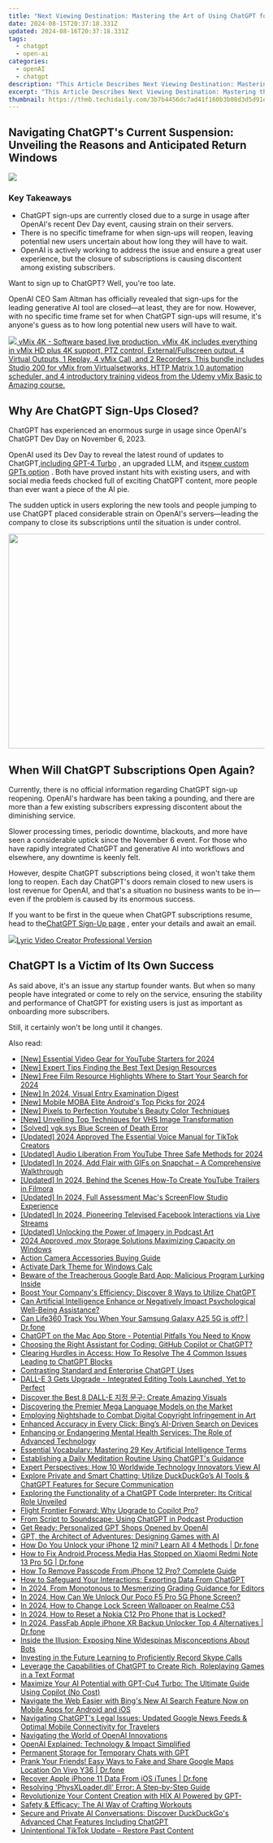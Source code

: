 ```yaml
---
title: "Next Viewing Destination: Mastering the Art of Using ChatGPT for Film and Show Recommendations"
date: 2024-08-15T20:37:18.331Z
updated: 2024-08-16T20:37:18.331Z
tags:
  - chatgpt
  - open-ai
categories:
  - openAI
  - chatgpt
description: "This Article Describes Next Viewing Destination: Mastering the Art of Using ChatGPT for Film and Show Recommendations"
excerpt: "This Article Describes Next Viewing Destination: Mastering the Art of Using ChatGPT for Film and Show Recommendations"
thumbnail: https://thmb.techidaily.com/3b7b4456dc7ad41f160b3b08d3d5d91e6d91d4dab0af95e72991a09011c46f8f.jpg
---
```


## Navigating ChatGPT's Current Suspension: Unveiling the Reasons and Anticipated Return Windows

<!-- affiliate ads begin -->
<a href="https://store.massmailsoftware.com/order/checkout.php?PRODS=2069351&QTY=1&AFFILIATE=108875&CART=1"><img src="https://secure.avangate.com/images/merchant/dc87c13749315c7217cdc4ac692e704c/banera_for_partners-24_%282%29.jpg" border="0"></a>
<!-- affiliate ads end -->
### Key Takeaways

* ChatGPT sign-ups are currently closed due to a surge in usage after OpenAI's recent Dev Day event, causing strain on their servers.
* There is no specific timeframe for when sign-ups will reopen, leaving potential new users uncertain about how long they will have to wait.
* OpenAI is actively working to address the issue and ensure a great user experience, but the closure of subscriptions is causing discontent among existing subscribers.

Want to sign up to ChatGPT? Well, you're too late.

 OpenAI CEO Sam Altman has officially revealed that sign-ups for the leading generative AI tool are closed—at least, they are for now. However, with no specific time frame set for when ChatGPT sign-ups will resume, it's anyone's guess as to how long potential new users will have to wait.

<!-- affiliate ads begin -->
<a href="https://secure.2checkout.com/order/checkout.php?PRODS=30901369&QTY=1&AFFILIATE=108875&CART=1"> <img src="https://secure.avangate.com/images/merchant/ce9a6fb2becc2d235e62b125e9260102/products/1_copy_vMixCallScreenshot1-large.jpg" border="0"> vMix 4K - Software based live production. vMix 4K includes everything in vMix HD plus 4K support, PTZ control, External/Fullscreen output, 4 Virtual Outputs, 1 Replay, 4 vMix Call, and 2 Recorders. 
This bundle includes Studio 200 for vMix from Virtualsetworks, HTTP Matrix 1.0 automation scheduler, and 4 introductory training videos from the Udemy vMix Basic to Amazing course. </a>
<!-- affiliate ads end -->
## Why Are ChatGPT Sign-Ups Closed?

 ChatGPT has experienced an enormous surge in usage since OpenAI's ChatGPT Dev Day on November 6, 2023.

 OpenAI used its Dev Day to reveal the latest round of updates to ChatGPT,[including GPT-4 Turbo](https://www.makeuseof.com/chatgpts-latest-update-explained/) , an upgraded LLM, and its[new custom GPTs option](https://www.makeuseof.com/how-use-create-a-gpt-to-create-a-customized-version-of-chatgpt/) . Both have proved instant hits with existing users, and with social media feeds chocked full of exciting ChatGPT content, more people than ever want a piece of the AI pie.

 The sudden uptick in users exploring the new tools and people jumping to use ChatGPT placed considerable strain on OpenAI's servers—leading the company to close its subscriptions until the situation is under control.

<!-- affiliate ads begin -->
<a href="https://parisrhonecom.sjv.io/c/5597632/1896607/21553" target="_top" id="1896607"><img src="//a.impactradius-go.com/display-ad/21553-1896607" border="0" alt="" width="750" height="422"/></a><img height="0" width="0" src="https://imp.pxf.io/i/5597632/1896607/21553" style="position:absolute;visibility:hidden;" border="0" />
<!-- affiliate ads end -->
## When Will ChatGPT Subscriptions Open Again?

 Currently, there is no official information regarding ChatGPT sign-up reopening. OpenAI's hardware has been taking a pounding, and there are more than a few existing subscribers expressing discontent about the diminishing service.

 Slower processing times, periodic downtime, blackouts, and more have seen a considerable uptick since the November 6 event. For those who have rapidly integrated ChatGPT and generative AI into workflows and elsewhere, any downtime is keenly felt.

 However, despite ChatGPT subscriptions being closed, it won't take them long to reopen. Each day ChatGPT's doors remain closed to new users is lost revenue for OpenAI, and that's a situation no business wants to be in—even if the problem is caused by its enormous success.

 If you want to be first in the queue when ChatGPT subscriptions resume, head to the[ChatGPT Sign-Up page](https://chat.openai.com/auth/login?ref=upstract.com) , enter your details and await an email.

<!-- affiliate ads begin -->
<a href="https://secure.2checkout.com/order/checkout.php?PRODS=11224199&QTY=1&AFFILIATE=108875&CART=1"><img src="https://secure.avangate.com/images/merchant/e09fdffe648a30658a9657bbed7b2388/products/copy_boxshot_lyricvideo.png" border="0">Lyric Video Creator Professional Version</a>
<!-- affiliate ads end -->
## ChatGPT Is a Victim of Its Own Success

 As said above, it's an issue any startup founder wants. But when so many people have integrated or come to rely on the service, ensuring the stability and performance of ChatGPT for existing users is just as important as onboarding more subscribers.

Still, it certainly won't be long until it changes.


<ins class="adsbygoogle"
     style="display:block"
     data-ad-format="autorelaxed"
     data-ad-client="ca-pub-7571918770474297"
     data-ad-slot="1223367746"></ins>



<ins class="adsbygoogle"
     style="display:block"
     data-ad-client="ca-pub-7571918770474297"
     data-ad-slot="8358498916"
     data-ad-format="auto"
     data-full-width-responsive="true"></ins>

<span class="atpl-alsoreadstyle">Also read:</span>
<div><ul>
<li><a href="https://facebook-video-footage.techidaily.com/new-essential-video-gear-for-youtube-starters-for-2024/"><u>[New] Essential Video Gear for YouTube Starters for 2024</u></a></li>
<li><a href="https://some-knowledge.techidaily.com/new-expert-tips-finding-the-best-text-design-resources/"><u>[New] Expert Tips  Finding the Best Text Design Resources</u></a></li>
<li><a href="https://eaxpv-info.techidaily.com/new-free-film-resource-highlights-where-to-start-your-search-for-2024/"><u>[New] Free Film Resource Highlights  Where to Start Your Search for 2024</u></a></li>
<li><a href="https://screen-mirroring-recording.techidaily.com/new-in-2024-visual-entry-examination-digest/"><u>[New] In 2024, Visual Entry Examination Digest</u></a></li>
<li><a href="https://screen-video-capture.techidaily.com/new-mobile-moba-elite-androids-top-picks-for-2024/"><u>[New] Mobile MOBA Elite  Android's Top Picks for 2024</u></a></li>
<li><a href="https://youtube-stream.techidaily.com/new-pixels-to-perfection-youtubes-beauty-color-techniques/"><u>[New] Pixels to Perfection  Youtube's Beauty Color Techniques</u></a></li>
<li><a href="https://some-guidance.techidaily.com/new-unveiling-top-techniques-for-vhs-image-transformation/"><u>[New] Unveiling Top Techniques for VHS Image Transformation</u></a></li>
<li><a href="https://blue-screen-error.techidaily.com/solved-vgksys-blue-screen-of-death-error/"><u>[Solved] vgk.sys Blue Screen of Death Error</u></a></li>
<li><a href="https://tiktok-video-recordings.techidaily.com/updated-2024-approved-the-essential-voice-manual-for-tiktok-creators/"><u>[Updated] 2024 Approved  The Essential Voice Manual for TikTok Creators</u></a></li>
<li><a href="https://youtube-lab.techidaily.com/ed-audio-liberation-from-youtube-three-safe-methods-for-2024/"><u>[Updated] Audio Liberation From YouTube  Three Safe Methods for 2024</u></a></li>
<li><a href="https://snapchat-videos.techidaily.com/updated-in-2024-add-flair-with-gifs-on-snapchat-a-comprehensive-walkthrough/"><u>[Updated] In 2024, Add Flair with GIFs on Snapchat – A Comprehensive Walkthrough</u></a></li>
<li><a href="https://youtube-webster.techidaily.com/ed-in-2024-behind-the-scenes-how-to-create-youtube-trailers-in-filmora/"><u>[Updated] In 2024, Behind the Scenes  How-To Create YouTube Trailers in Filmora</u></a></li>
<li><a href="https://screen-video-capture.techidaily.com/updated-in-2024-full-assessment-macs-screenflow-studio-experience/"><u>[Updated] In 2024, Full Assessment  Mac's ScreenFlow Studio Experience</u></a></li>
<li><a href="https://facebook-video-recording.techidaily.com/updated-in-2024-pioneering-televised-facebook-interactions-via-live-streams/"><u>[Updated] In 2024, Pioneering Televised Facebook Interactions via Live Streams</u></a></li>
<li><a href="https://fox-boxes.techidaily.com/updated-unlocking-the-power-of-imagery-in-podcast-art/"><u>[Updated] Unlocking the Power of Imagery in Podcast Art</u></a></li>
<li><a href="https://desktop-recording.techidaily.com/2024-approved-mov-storage-solutions-maximizing-capacity-on-windows/"><u>2024 Approved  .mov Storage Solutions  Maximizing Capacity on Windows</u></a></li>
<li><a href="https://extra-tips.techidaily.com/action-camera-accessories-buying-guide/"><u>Action Camera Accessories Buying Guide</u></a></li>
<li><a href="https://win11.techidaily.com/activate-dark-theme-for-windows-calc/"><u>Activate Dark Theme for Windows Calc</u></a></li>
<li><a href="https://tech-hub.techidaily.com/beware-of-the-treacherous-google-bard-app-malicious-program-lurking-inside/"><u>Beware of the Treacherous Google Bard App: Malicious Program Lurking Inside</u></a></li>
<li><a href="https://tech-hub.techidaily.com/boost-your-companys-efficiency-discover-8-ways-to-utilize-chatgpt/"><u>Boost Your Company's Efficiency: Discover 8 Ways to Utilize ChatGPT</u></a></li>
<li><a href="https://tech-hub.techidaily.com/can-artificial-intelligence-enhance-or-negatively-impact-psychological-well-being-assistance/"><u>Can Artificial Intelligence Enhance or Negatively Impact Psychological Well-Being Assistance?</u></a></li>
<li><a href="https://fake-location.techidaily.com/can-life360-track-you-when-your-samsung-galaxy-a25-5g-is-off-drfone-by-drfone-virtual-android/"><u>Can Life360 Track You When Your Samsung Galaxy A25 5G is off? | Dr.fone</u></a></li>
<li><a href="https://tech-hub.techidaily.com/chatgpt-on-the-mac-app-store-potential-pitfalls-you-need-to-know/"><u>ChatGPT on the Mac App Store - Potential Pitfalls You Need to Know</u></a></li>
<li><a href="https://tech-hub.techidaily.com/choosing-the-right-assistant-for-coding-github-copilot-or-chatgpt/"><u>Choosing the Right Assistant for Coding: GitHub Copilot or ChatGPT?</u></a></li>
<li><a href="https://tech-hub.techidaily.com/clearing-hurdles-in-access-how-to-resolve-the-4-common-issues-leading-to-chatgpt-blocks/"><u>Clearing Hurdles in Access: How To Resolve The 4 Common Issues Leading to ChatGPT Blocks</u></a></li>
<li><a href="https://tech-hub.techidaily.com/contrasting-standard-and-enterprise-chatgpt-uses/"><u>Contrasting Standard and Enterprise ChatGPT Uses</u></a></li>
<li><a href="https://tech-hub.techidaily.com/dall-e-3-gets-upgrade-integrated-editing-tools-launched-yet-to-perfect/"><u>DALL-E 3 Gets Upgrade - Integrated Editing Tools Launched, Yet to Perfect</u></a></li>
<li><a href="https://tech-hub.techidaily.com/discover-the-best-8-dall-e-create-amazing-visuals/"><u>Discover the Best 8 DALL-E 지정 문구: Create Amazing Visuals</u></a></li>
<li><a href="https://tech-hub.techidaily.com/discovering-the-premier-mega-language-models-on-the-market/"><u>Discovering the Premier Mega Language Models on the Market</u></a></li>
<li><a href="https://tech-hub.techidaily.com/employing-nightshade-to-combat-digital-copyright-infringement-in-art/"><u>Employing Nightshade to Combat Digital Copyright Infringement in Art</u></a></li>
<li><a href="https://tech-hub.techidaily.com/enhanced-accuracy-in-every-click-bings-ai-driven-search-on-devices/"><u>Enhanced Accuracy in Every Click: Bing’s AI-Driven Search on Devices</u></a></li>
<li><a href="https://tech-hub.techidaily.com/enhancing-or-endangering-mental-health-services-the-role-of-advanced-technology/"><u>Enhancing or Endangering Mental Health Services: The Role of Advanced Technology</u></a></li>
<li><a href="https://tech-hub.techidaily.com/essential-vocabulary-mastering-29-key-artificial-intelligence-terms/"><u>Essential Vocabulary: Mastering 29 Key Artificial Intelligence Terms</u></a></li>
<li><a href="https://tech-hub.techidaily.com/establishing-a-daily-meditation-routine-using-chatgpts-guidance/"><u>Establishing a Daily Meditation Routine Using ChatGPT's Guidance</u></a></li>
<li><a href="https://tech-hub.techidaily.com/expert-perspectives-how-10-worldwide-technology-innovators-view-ai/"><u>Expert Perspectives: How 10 Worldwide Technology Innovators View AI</u></a></li>
<li><a href="https://tech-hub.techidaily.com/explore-private-and-smart-chatting-utilize-duckduckgos-ai-tools-and-chatgpt-features-for-secure-communication/"><u>Explore Private and Smart Chatting: Utilize DuckDuckGo’s AI Tools & ChatGPT Features for Secure Communication</u></a></li>
<li><a href="https://tech-hub.techidaily.com/exploring-the-functionality-of-a-chatgpt-code-interpreter-its-critical-role-unveiled/"><u>Exploring the Functionality of a ChatGPT Code Interpreter: Its Critical Role Unveiled</u></a></li>
<li><a href="https://tech-hub.techidaily.com/flight-frontier-forward-why-upgrade-to-copilot-pro/"><u>Flight Frontier Forward: Why Upgrade to Copilot Pro?</u></a></li>
<li><a href="https://tech-hub.techidaily.com/from-script-to-soundscape-using-chatgpt-in-podcast-production/"><u>From Script to Soundscape: Using ChatGPT in Podcast Production</u></a></li>
<li><a href="https://tech-hub.techidaily.com/get-ready-personalized-gpt-shops-opened-by-openai/"><u>Get Ready: Personalized GPT Shops Opened by OpenAI</u></a></li>
<li><a href="https://tech-haven.techidaily.com/gpt-the-architect-of-adventures-designing-games-with-ai/"><u>GPT, the Architect of Adventures: Designing Games with AI</u></a></li>
<li><a href="https://iphone-unlock.techidaily.com/how-do-you-unlock-your-iphone-12-mini-learn-all-4-methods-drfone-by-drfone-ios/"><u>How Do You Unlock your iPhone 12 mini? Learn All 4 Methods | Dr.fone</u></a></li>
<li><a href="https://change-location.techidaily.com/how-to-fix-androidprocessmedia-has-stopped-on-xiaomi-redmi-note-13-pro-5g-drfone-by-drfone-fix-android-problems-fix-android-problems/"><u>How to Fix Android.Process.Media Has Stopped on Xiaomi Redmi Note 13 Pro 5G | Dr.fone</u></a></li>
<li><a href="https://ios-unlock.techidaily.com/how-to-remove-passcode-from-iphone-12-pro-complete-guide-by-drfone-ios/"><u>How To Remove Passcode From iPhone 12 Pro? Complete Guide</u></a></li>
<li><a href="https://tech-hub.techidaily.com/how-to-safeguard-your-interactions-exporting-data-from-chatgpt/"><u>How to Safeguard Your Interactions: Exporting Data From ChatGPT</u></a></li>
<li><a href="https://some-knowledge.techidaily.com/in-2024-from-monotonous-to-mesmerizing-grading-guidance-for-editors/"><u>In 2024, From Monotonous to Mesmerizing  Grading Guidance for Editors</u></a></li>
<li><a href="https://easy-unlock-android.techidaily.com/in-2024-how-can-we-unlock-our-poco-f5-pro-5g-phone-screen-by-drfone-android/"><u>In 2024, How Can We Unlock Our Poco F5 Pro 5G Phone Screen?</u></a></li>
<li><a href="https://easy-unlock-android.techidaily.com/in-2024-how-to-change-lock-screen-wallpaper-on-realme-c53-by-drfone-android/"><u>In 2024, How to Change Lock Screen Wallpaper on Realme C53</u></a></li>
<li><a href="https://easy-unlock-android.techidaily.com/in-2024-how-to-reset-a-nokia-c12-pro-phone-that-is-locked-by-drfone-android/"><u>In 2024, How to Reset a Nokia C12 Pro Phone that is Locked?</u></a></li>
<li><a href="https://iphone-unlock.techidaily.com/in-2024-passfab-apple-iphone-xr-backup-unlocker-top-4-alternatives-drfone-by-drfone-ios/"><u>In 2024, PassFab Apple iPhone XR Backup Unlocker Top 4 Alternatives | Dr.fone</u></a></li>
<li><a href="https://tech-hub.techidaily.com/inside-the-illusion-exposing-nine-widespinas-misconceptions-about-bots/"><u>Inside the Illusion: Exposing Nine Widespinas Misconceptions About Bots</u></a></li>
<li><a href="https://on-screen-recording.techidaily.com/investing-in-the-future-learning-to-proficiently-record-skype-calls/"><u>Investing in the Future  Learning to Proficiently Record Skype Calls</u></a></li>
<li><a href="https://tech-hub.techidaily.com/leverage-the-capabilities-of-chatgpt-to-create-rich-roleplaying-games-in-a-text-format/"><u>Leverage the Capabilities of ChatGPT to Create Rich, Roleplaying Games in a Text Format</u></a></li>
<li><a href="https://tech-hub.techidaily.com/maximize-your-ai-potential-with-gpt-cu4-turbo-the-ultimate-guide-using-copilot-no-cost/"><u>Maximize Your AI Potential with GPT-Cu4 Turbo: The Ultimate Guide Using Copilot (No Cost)</u></a></li>
<li><a href="https://tech-hub.techidaily.com/navigate-the-web-easier-with-bings-new-ai-search-feature-now-on-mobile-apps-for-android-and-ios/"><u>Navigate the Web Easier with Bing's New AI Search Feature Now on Mobile Apps for Android and iOS</u></a></li>
<li><a href="https://tech-hub.techidaily.com/navigating-chatgpts-legal-issues-updated-google-news-feeds-and-optimal-mobile-connectivity-for-travelers/"><u>Navigating ChatGPT's Legal Issues: Updated Google News Feeds & Optimal Mobile Connectivity for Travelers</u></a></li>
<li><a href="https://tech-hub.techidaily.com/navigating-the-world-of-openai-innovations/"><u>Navigating the World of OpenAI Innovations</u></a></li>
<li><a href="https://tech-hub.techidaily.com/openai-explained-technology-and-impact-simplified/"><u>OpenAI Explained: Technology & Impact Simplified</u></a></li>
<li><a href="https://tech-hub.techidaily.com/permanent-storage-for-temporary-chats-with-gpt/"><u>Permanent Storage for Temporary Chats with GPT</u></a></li>
<li><a href="https://fake-location.techidaily.com/prank-your-friends-easy-ways-to-fake-and-share-google-maps-location-on-vivo-y36-drfone-by-drfone-virtual-android/"><u>Prank Your Friends! Easy Ways to Fake and Share Google Maps Location On Vivo Y36 | Dr.fone</u></a></li>
<li><a href="https://techidaily.com/recover-apple-iphone-11-data-from-ios-itunes-drfone-by-drfone-ios-data-recovery-ios-data-recovery/"><u>Recover Apple iPhone 11 Data From iOS iTunes | Dr.fone</u></a></li>
<li><a href="https://techno-recovery.techidaily.com/resolving-physxloaderdll-error-a-step-by-step-guide/"><u>Resolving 'PhysXLoader.dll' Error: A Step-by-Step Guide</u></a></li>
<li><a href="https://tech-hub.techidaily.com/revolutionize-your-content-creation-with-hix-ai-powered-by-gpt/"><u>Revolutionize Your Content Creation with HIX AI Powered by GPT-</u></a></li>
<li><a href="https://tech-hub.techidaily.com/safety-and-efficacy-the-ai-way-of-crafting-workouts/"><u>Safety & Efficacy: The AI Way of Crafting Workouts</u></a></li>
<li><a href="https://tech-hub.techidaily.com/secure-and-private-ai-conversations-discover-duckduckgos-advanced-chat-features-including-chatgpt/"><u>Secure and Private AI Conversations: Discover DuckDuckGo's Advanced Chat Features Including ChatGPT</u></a></li>
<li><a href="https://tiktok-video-files.techidaily.com/unintentional-tiktok-update-restore-past-content/"><u>Unintentional TikTok Update – Restore Past Content</u></a></li>
</ul></div>
